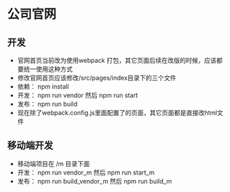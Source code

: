 # 公司官网

## 开发
- 官网首页当前改为使用webpack 打包，其它页面后续在改版的时候，应该都要统一使用这种方式
- 修改官网首页应该修改/src/pages/index目录下的三个文件
- 依赖： npm install
- 开发： npm run vendor 然后 npm run start
- 发布： npm run build
- 现在除了webpack.config.js里面配置了的页面，其它页面都是直接改html文件
## 移动端开发
- 移动端项目在 /m 目录下面
- 开发： npm run vendor_m 然后 npm run start_m
- 发布： npm run build_vendor_m 然后 npm run build_m


